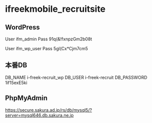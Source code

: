 # ifreekmobile_recruitsite

## WordPress
User ifm_admin
Pass 91q(&!fxnpzGm2b08t

User ifm_wp_user
Pass 5gl(Cx*Cjm7cm5

## 本番DB
DB_NAME i-freek-recruit_wp
DB_USER i-freek-recruit
DB_PASSWORD 1if15exE5ki

## PhpMyAdmin
https://secure.sakura.ad.jp/rs/db/mysql5/?server=mysql646.db.sakura.ne.jp
